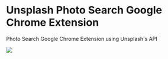 # Unsplash Photo Search Google Chrome Extension
Photo Search Google Chrome Extension using Unsplash's API

![](photo-search-giphy.gif)

